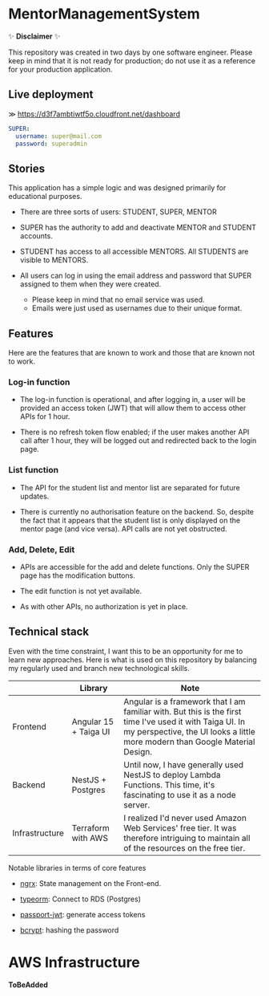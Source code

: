 # MentorManagementSystem

✨ **Disclaimer** ✨

This repository was created in two days by one software engineer. Please keep in mind that it is not ready for production; do not use it as a reference for your production application.

## Live deployment

≫ https://d3f7ambtiwtf5o.cloudfront.net/dashboard

```yaml
SUPER: 
  username: super@mail.com
  password: superadmin
```

## Stories

This application has a simple logic and was designed primarily for educational purposes.

- There are three sorts of users: STUDENT, SUPER, MENTOR

- SUPER has the authority to add and deactivate MENTOR and STUDENT accounts. 
- STUDENT has access to all accessible MENTORS. All STUDENTS are visible to MENTORS.
- All users can log in using the email address and password that SUPER assigned to them when they were created.
  - Please keep in mind that no email service was used. 
  - Emails were just used as usernames due to their unique format.

## Features

Here are the features that are known to work and those that are known not to work.

### Log-in function

- The log-in function is operational, and after logging in, a user will be provided an access token (JWT) that will allow them to access other APIs for 1 hour.

- There is no refresh token flow enabled; if the user makes another API call after 1 hour, they will be logged out and redirected back to the login page.

### List function

- The API for the student list and mentor list are separated for future updates.

- There is currently no authorisation feature on the backend. So, despite the fact that it appears that the student list is only displayed on the mentor page (and vice versa). API calls are not yet obstructed.

### Add, Delete, Edit

- APIs are accessible for the add and delete functions. Only the SUPER page has the modification buttons.
  
- The edit function is not yet available.
  
- As with other APIs, no authorization is yet in place.

## Technical stack

Even with the time constraint, I want this to be an opportunity for me to learn new approaches. Here is what is used on this repository by balancing my regularly used and branch new technological skills.

|                | Library              | Note                                                                                                                                                                               |
|----------------|----------------------|------------------------------------------------------------------------------------------------------------------------------------------------------------------------------------|
| Frontend       | Angular 15 + Taiga UI | Angular is a framework that I am familiar with. But this is the first time I've used it with Taiga UI. In my perspective, the UI looks a little more modern than Google Material Design. |
| Backend        | NestJS + Postgres    | Until now, I have generally used NestJS to deploy Lambda Functions. This time, it's fascinating to use it as a node server.                                                        |
| Infrastructure | Terraform with AWS   | I realized I'd never used Amazon Web Services' free tier. It was therefore intriguing to maintain all of the resources on the free tier.                                                                                                                                                                                  | 

Notable libraries in terms of core features

- [ngrx](https://ngrx.io/): State management on the Front-end.

- [typeorm](https://typeorm.io/): Connect to RDS (Postgres)

- [passport-jwt](http://www.passportjs.org/packages/passport-jwt/): generate access tokens

- [bcrypt](https://github.com/kelektiv/node.bcrypt.js): hashing the password

# AWS Infrastructure

**ToBeAdded** 
